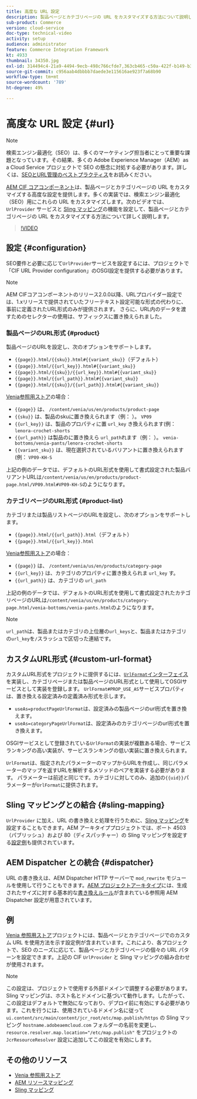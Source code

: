 ```yaml
---
title: 高度な URL 設定
description: 製品ページとカテゴリページの URL をカスタマイズする方法について説明します。このカスタマイズにより、実装で URL を検索エンジン向けに最適化し、検出を促進できます。
sub-product: Commerce
version: cloud-service
doc-type: technical-video
activity: setup
audience: administrator
feature: Commerce Integration Framework
kt: 4933
thumbnail: 34350.jpg
exl-id: 314494c4-21a9-4494-9ecb-498c766cfde7,363cb465-c50a-422f-b149-b3f41c2ebc0f
source-git-commit: c956aab4dbbbb7daede3e115616ae923f7a68b90
workflow-type: tm+mt
source-wordcount: '789'
ht-degree: 49%

---
```


# 高度な URL 設定 {#url}

>[!NOTE]
>
> 検索エンジン最適化（SEO）は、多くのマーケティング担当者にとって重要な課題となっています。その結果、多くの Adobe Experience Manager（AEM）as a Cloud Service プロジェクトで SEO の懸念に対処する必要があります。詳しくは、[SEOとURL管理のベストプラクティス](https://experienceleague.adobe.com/docs/experience-manager-cloud-service/overview/seo-and-url-management.html)をお読みください。

[AEM CIF コアコンポーネント](https://github.com/adobe/aem-core-cif-components)は、製品ページとカテゴリページの URL をカスタマイズする高度な設定を提供します。多くの実装では、検索エンジン最適化（SEO）用にこれらの URL をカスタマイズします。次のビデオでは、`UrlProvider` サービスと [Sling マッピング](https://sling.apache.org/documentation/the-sling-engine/mappings-for-resource-resolution.html)の機能を設定して、製品ページとカテゴリページの URL をカスタマイズする方法について詳しく説明します。

>[!VIDEO](https://video.tv.adobe.com/v/34350/?quality=12)

## 設定 {#configuration}

SEO要件と必要に応じて`UrlProvider`サービスを設定するには、プロジェクトで「CIF URL Provider configuration」のOSGI設定を提供する必要があります。

>[!NOTE]
>
> AEM CIFコアコンポーネントのリリース2.0.0以降、URLプロバイダー設定では、1.xリリースで提供されていたフリーテキスト設定可能な形式の代わりに、事前に定義されたURL形式のみが提供されます。 さらに、URL内のデータを渡すためのセレクターの使用は、サフィックスに置き換えられました。

### 製品ページのURL形式 {#product}

製品ページのURLを設定し、次のオプションをサポートします。

* `{{page}}.html/{{sku}}.html#{{variant_sku}}`（デフォルト）
* `{{page}}.html/{{url_key}}.html#{{variant_sku}}`
* `{{page}}.html/{{sku}}/{{url_key}}.html#{{variant_sku}}`
* `{{page}}.html/{{url_path}}.html#{{variant_sku}}`
* `{{page}}.html/{{sku}}/{{url_path}}.html#{{variant_sku}}`

[Venia参照用ストア](https://github.com/adobe/aem-cif-guides-venia)の場合：

* `{{page}}` は、  `/content/venia/us/en/products/product-page`
* `{{sku}}` は、製品のskuに置き換えられます（例： ）。  `VP09`
* `{{url_key}}` は、製品のプロパティに置 `url_key` き換えられます(例：  `lenora-crochet-shorts`
* `{{url_path}}` は製品のに置き換えら `url_path`れます（例： ）。  `venia-bottoms/venia-pants/lenora-crochet-shorts`
* `{{variant_sku}}` は、現在選択されているバリアントに置き換えられます(例：  `VP09-KH-S`

上記の例のデータでは、デフォルトのURL形式を使用して書式設定された製品バリアントURLは`/content/venia/us/en/products/product-page.html/VP09.html#VP09-KH-S`のようになります。

### カテゴリページのURL形式 {#product-list}

カテゴリまたは製品リストページのURLを設定し、次のオプションをサポートします。

* `{{page}}.html/{{url_path}}.html`（デフォルト）
* `{{page}}.html/{{url_key}}.html`

[Venia参照用ストア](https://github.com/adobe/aem-cif-guides-venia)の場合：

* `{{page}}` は、  `/content/venia/us/en/products/category-page`
* `{{url_key}}` は、カテゴリのプロパティに置き換えられま `url_key` す。
* `{{url_path}}` は、カテゴリの  `url_path`

上記の例のデータでは、デフォルトのURL形式を使用して書式設定されたカテゴリページのURLは`/content/venia/us/en/products/category-page.html/venia-bottoms/venia-pants.html`のようになります。

>[!NOTE]
> 
> `url_path`は、製品またはカテゴリの上位層の`url_keys`と、製品またはカテゴリの`url_key`を`/`スラッシュで区切った連結です。

## カスタムURL形式 {#custom-url-format}

カスタムURL形式をプロジェクトに提供するには、[`UrlFormat`インターフェイス](https://javadoc.io/doc/com.adobe.commerce.cif/core-cif-components-core/latest/com/adobe/cq/commerce/core/components/services/urls/UrlFormat.html)を実装し、カテゴリページまたは製品ページのURL形式として使用してOSGIサービスとして実装を登録します。 `UrlFormat#PROP_USE_AS`サービスプロパティは、置き換える設定済みの定義済み形式を示します。

* `useAs=productPageUrlFormat`は、設定済みの製品ページのurl形式を置き換えます。
* `useAs=categoryPageUrlFormat`は、設定済みのカテゴリページのurl形式を置き換えます。

OSGIサービスとして登録されている`UrlFormat`の実装が複数ある場合、サービスランキングの高い実装が、サービスランキングの低い実装に置き換えられます。

`UrlFormat`は、指定されたパラメーターのマップからURLを作成し、同じパラメーターのマップを返すURLを解析するメソッドのペアを実装する必要があります。 パラメーターは前述と同じです。カテゴリに対してのみ、追加の`{{uid}}`パラメーターが`UrlFormat`に提供されます。

## Sling マッピングとの結合 {#sling-mapping}

`UrlProvider` に加え、URL の書き換えと処理を行うために、[Sling マッピング](https://sling.apache.org/documentation/the-sling-engine/mappings-for-resource-resolution.html)を設定することもできます。AEM アーキタイププロジェクトでは、ポート 4503（パブリッシュ）および 80（ディスパッチャー）の Sling マッピングを設定する[設定例](https://github.com/adobe/aem-cif-project-archetype/tree/master/src/main/archetype/samplecontent/src/main/content/jcr_root/etc/map.publish)も提供されています。

## AEM Dispatcher との統合 {#dispatcher}

URL の書き換えは、AEM Dispatcher HTTP サーバーで `mod_rewrite` モジュールを使用して行うこともできます。[AEM プロジェクトアーキタイプ](https://github.com/adobe/aem-project-archetype)には、生成されたサイズに対する基本的な[書き換えルール](https://github.com/adobe/aem-project-archetype/tree/master/src/main/archetype/dispatcher.cloud)が含まれている参照用 AEM Dispatcher 設定が用意されています。

## 例

[Venia 参照用ストア](https://github.com/adobe/aem-cif-guides-venia)プロジェクトには、製品ページとカテゴリページでのカスタム URL を使用方法を示す設定例が含まれています。これにより、各プロジェクトで、SEO のニーズに応じて、製品ページとカテゴリページの個々の URL パターンを設定できます。上記の CIF `UrlProvider` と Sling マッピングの組み合わせが使用されます。

>[!NOTE]
>
>この設定は、プロジェクトで使用する外部ドメインで調整する必要があります。Sling マッピングは、ホスト名とドメインに基づいて動作します。したがって、この設定はデフォルトで無効になっており、デプロイ前に有効にする必要があります。これを行うには、使用されているドメイン名に従って `ui.content/src/main/content/jcr_root/etc/map.publish/https` の Sling マッピング `hostname.adobeaemcloud.com` フォルダーの名前を変更し、`resource.resolver.map.location="/etc/map.publish"` をプロジェクトの `JcrResourceResolver` 設定に追加してこの設定を有効にします。

## その他のリソース

* [Venia 参照用ストア](https://github.com/adobe/aem-cif-guides-venia)
* [AEM リソースマッピング](https://experienceleague.adobe.com/docs/experience-manager-65/deploying/configuring/resource-mapping.html)
* [Sling マッピング](https://sling.apache.org/documentation/the-sling-engine/mappings-for-resource-resolution.html)
